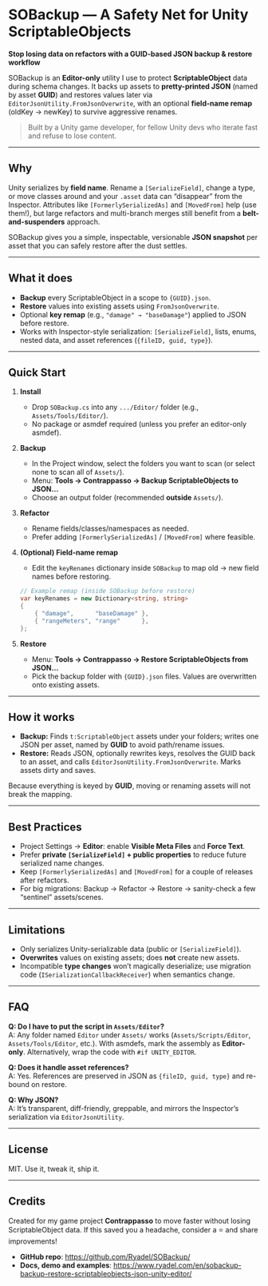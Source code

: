 # SOBackup — A Safety Net for Unity ScriptableObjects
**Stop losing data on refactors with a GUID-based JSON backup & restore workflow**

SOBackup is an **Editor-only** utility I use to protect **ScriptableObject** data during schema changes. It backs up assets to **pretty-printed JSON** (named by asset **GUID**) and restores values later via `EditorJsonUtility.FromJsonOverwrite`, with an optional **field-name remap** (oldKey → newKey) to survive aggressive renames.

> Built by a Unity game developer, for fellow Unity devs who iterate fast and refuse to lose content.

---

## Why
Unity serializes by **field name**. Rename a `[SerializeField]`, change a type, or move classes around and your `.asset` data can “disappear” from the Inspector. Attributes like `[FormerlySerializedAs]` and `[MovedFrom]` help (use them!), but large refactors and multi-branch merges still benefit from a **belt-and-suspenders** approach.

SOBackup gives you a simple, inspectable, versionable **JSON snapshot** per asset that you can safely restore after the dust settles.

---

## What it does
- **Backup** every ScriptableObject in a scope to `{GUID}.json`.
- **Restore** values into existing assets using `FromJsonOverwrite`.
- Optional **key remap** (e.g., `"damage" → "baseDamage"`) applied to JSON before restore.
- Works with Inspector-style serialization: `[SerializeField]`, lists, enums, nested data, and asset references (`{fileID, guid, type}`).

---

## Quick Start
1. **Install**
   - Drop `SOBackup.cs` into any `.../Editor/` folder (e.g., `Assets/Tools/Editor/`).
   - No package or asmdef required (unless you prefer an editor-only asmdef).

2. **Backup**
   - In the Project window, select the folders you want to scan (or select none to scan all of `Assets/`).
   - Menu: **Tools → Contrappasso → Backup ScriptableObjects to JSON…**
   - Choose an output folder (recommended **outside** `Assets/`).

3. **Refactor**
   - Rename fields/classes/namespaces as needed.
   - Prefer adding `[FormerlySerializedAs]` / `[MovedFrom]` where feasible.

4. **(Optional) Field-name remap**
   - Edit the `keyRenames` dictionary inside `SOBackup` to map old → new field names before restoring.

   ```csharp
   // Example remap (inside SOBackup before restore)
   var keyRenames = new Dictionary<string, string>
   {
       { "damage",      "baseDamage" },
       { "rangeMeters", "range"      },
   };
   ```

5. **Restore**
   - Menu: **Tools → Contrappasso → Restore ScriptableObjects from JSON…**
   - Pick the backup folder with `{GUID}.json` files. Values are overwritten onto existing assets.

---

## How it works
- **Backup:** Finds `t:ScriptableObject` assets under your folders; writes one JSON per asset, named by **GUID** to avoid path/rename issues.
- **Restore:** Reads JSON, optionally rewrites keys, resolves the GUID back to an asset, and calls `EditorJsonUtility.FromJsonOverwrite`. Marks assets dirty and saves.

Because everything is keyed by **GUID**, moving or renaming assets will not break the mapping.

---

## Best Practices
- Project Settings → **Editor**: enable **Visible Meta Files** and **Force Text**.
- Prefer **private `[SerializeField]` + public properties** to reduce future serialized name changes.
- Keep `[FormerlySerializedAs]` and `[MovedFrom]` for a couple of releases after refactors.
- For big migrations: Backup → Refactor → Restore → sanity-check a few “sentinel” assets/scenes.

---

## Limitations
- Only serializes Unity-serializable data (public or `[SerializeField]`).
- **Overwrites** values on existing assets; does **not** create new assets.
- Incompatible **type changes** won’t magically deserialize; use migration code (`ISerializationCallbackReceiver`) when semantics change.

---

## FAQ

**Q: Do I have to put the script in `Assets/Editor`?**  
A: Any folder named `Editor` under `Assets/` works (`Assets/Scripts/Editor`, `Assets/Tools/Editor`, etc.). With asmdefs, mark the assembly as **Editor-only**. Alternatively, wrap the code with `#if UNITY_EDITOR`.

**Q: Does it handle asset references?**  
A: Yes. References are preserved in JSON as `{fileID, guid, type}` and re-bound on restore.

**Q: Why JSON?**  
A: It’s transparent, diff-friendly, greppable, and mirrors the Inspector’s serialization via `EditorJsonUtility`.

---

## License
MIT. Use it, tweak it, ship it.

---

## Credits
Created for my game project **Contrappasso** to move faster without losing ScriptableObject data. If this saved you a headache, consider a ⭐ and share improvements!
* **GitHub repo**: https://github.com/Ryadel/SOBackup/
* **Docs, demo and examples**: https://www.ryadel.com/en/sobackup-backup-restore-scriptableobjects-json-unity-editor/

